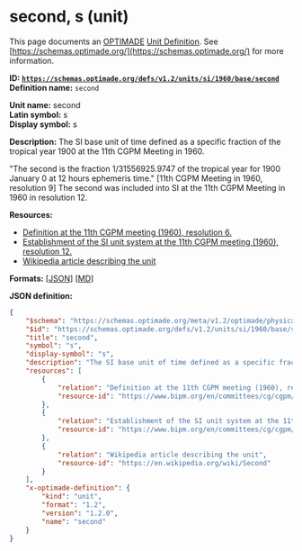 # second, s (unit)

This page documents an [OPTIMADE](https://www.optimade.org/) [Unit Definition](https://schemas.optimade.org/#definitions). See [https://schemas.optimade.org/](https://schemas.optimade.org/) for more information.

**ID: [`https://schemas.optimade.org/defs/v1.2/units/si/1960/base/second`](https://schemas.optimade.org/defs/v1.2/units/si/1960/base/second)**  
**Definition name:** `second`

**Unit name:** second  
**Latin symbol:** s  
**Display symbol:** s  
  
**Description:** The SI base unit of time defined as a specific fraction of the tropical year 1900 at the 11th CGPM Meeting in 1960.

"The second is the fraction 1/31556925.9747 of the tropical year for 1900 January 0 at 12 hours ephemeris time." [11th CGPM Meeting in 1960, resolution 9]
The second was included into SI at the 11th CGPM Meeting in 1960 in resolution 12.

**Resources:**

- [Definition at the 11th CGPM meeting (1960), resolution 6.](https://www.bipm.org/en/committees/cg/cgpm/11-1960/resolution-6)
- [Establishment of the SI unit system at the 11th CGPM meeting (1960), resolution 12.](https://www.bipm.org/en/committees/cg/cgpm/11-1960/resolution-12)
- [Wikipedia article describing the unit](https://en.wikipedia.org/wiki/Second)


**Formats:** [[JSON](second.json)] [[MD](second.md)]

**JSON definition:**

``` json
{
    "$schema": "https://schemas.optimade.org/meta/v1.2/optimade/physical_unit_definition.md",
    "$id": "https://schemas.optimade.org/defs/v1.2/units/si/1960/base/second",
    "title": "second",
    "symbol": "s",
    "display-symbol": "s",
    "description": "The SI base unit of time defined as a specific fraction of the tropical year 1900 at the 11th CGPM Meeting in 1960.\n\n\"The second is the fraction 1/31556925.9747 of the tropical year for 1900 January 0 at 12 hours ephemeris time.\" [11th CGPM Meeting in 1960, resolution 9]\nThe second was included into SI at the 11th CGPM Meeting in 1960 in resolution 12.",
    "resources": [
        {
            "relation": "Definition at the 11th CGPM meeting (1960), resolution 6.",
            "resource-id": "https://www.bipm.org/en/committees/cg/cgpm/11-1960/resolution-6"
        },
        {
            "relation": "Establishment of the SI unit system at the 11th CGPM meeting (1960), resolution 12.",
            "resource-id": "https://www.bipm.org/en/committees/cg/cgpm/11-1960/resolution-12"
        },
        {
            "relation": "Wikipedia article describing the unit",
            "resource-id": "https://en.wikipedia.org/wiki/Second"
        }
    ],
    "x-optimade-definition": {
        "kind": "unit",
        "format": "1.2",
        "version": "1.2.0",
        "name": "second"
    }
}
```